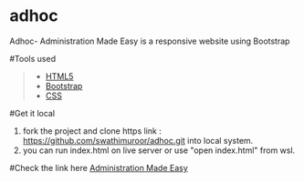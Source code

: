 # adhoc
Adhoc- Administration Made Easy is a responsive website using Bootstrap 

#Tools used
> - [HTML5](https://developer.mozilla.org/en-US/docs/Web/Guide/HTML/HTML5)
> - [Bootstrap](https://getbootstrap.com/docs/4.0/getting-started/introduction/)
> - [CSS](https://www.w3schools.com/css/)  

#Get it local 

1. fork the project and clone https link : https://github.com/swathimuroor/adhoc.git into local system.
2. you can run index.html on live server or use "open index.html" from wsl.

#Check the link here
 [Administration Made Easy](https://swathimuroor.github.io/adhoc/)


